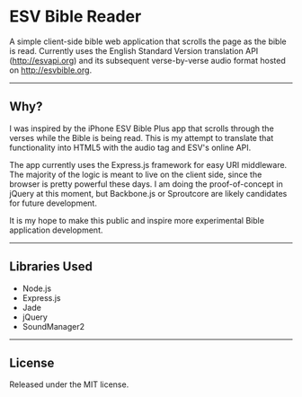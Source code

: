 ESV Bible Reader
================

A simple client-side bible web application that scrolls the page as the bible is read. Currently uses the English Standard Version translation API (http://esvapi.org) and its subsequent verse-by-verse audio format hosted on http://esvbible.org.

- - -

## Why?

I was inspired by the iPhone ESV Bible Plus app that scrolls through the verses while the Bible is being read. This is my attempt to translate that functionality into HTML5 with the audio tag and ESV's online API.

The app currently uses the Express.js framework for easy URI middleware. The majority of the logic is meant to live on the client side, since the browser is pretty powerful these days. I am doing the proof-of-concept in jQuery at this moment, but Backbone.js or Sproutcore are likely candidates for future development.

It is my hope to make this public and inspire more experimental Bible application development.

- - -

## Libraries Used

* Node.js
* Express.js
* Jade
* jQuery
* SoundManager2

- - -

## License

Released under the MIT license.